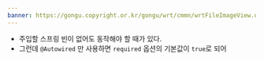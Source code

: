 ```yaml
---
banner: https://gongu.copyright.or.kr/gongu/wrt/cmmn/wrtFileImageView.do?wrtSn=11288959&filePath=L2Rpc2sxL25ld2RhdGEvMjAxNS8wMi9DTFM2OS9OVVJJXzAwMV8wNDQ1X251cmltZWRpYV8yMDE1MTIwMw==&thumbAt=Y&thumbSe=b_tbumb&wrtTy=10006
---
```

- 주입할 스프링 빈이 없어도 동작해야 할 때가 있다. 
- 그런데 `@Autowired` 만 사용하면 `required` 옵션의 기본값이 `true`로 되어 